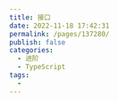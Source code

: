 ```yaml
---
title: 接口
date: 2022-11-18 17:42:31
permalink: /pages/137280/
publish: false
categories:
  - 进阶
  - TypeScript
tags:
  - 
---
```

